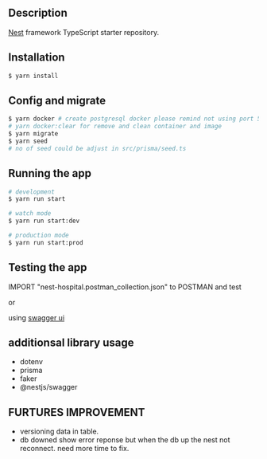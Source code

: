 


## Description

[Nest](https://github.com/nestjs/nest) framework TypeScript starter repository.

## Installation

```bash
$ yarn install
```

## Config and migrate

```bash
$ yarn docker # create postgresql docker please remind not using port 5432
# yarn docker:clear for remove and clean container and image
$ yarn migrate 
$ yarn seed 
# no of seed could be adjust in src/prisma/seed.ts
```


## Running the app

```bash
# development
$ yarn run start

# watch mode
$ yarn run start:dev

# production mode
$ yarn run start:prod
```

## Testing the app

IMPORT "nest-hospital.postman_collection.json" to POSTMAN and test

or

using [swagger ui](http://localhost:3000/api)


## additionsal library usage

- dotenv
- prisma
- faker
- @nestjs/swagger


## FURTURES IMPROVEMENT
- versioning data in table.
- db downed show error reponse but when the db up the nest not reconnect. need more time to fix.




